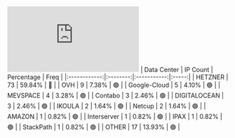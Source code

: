 ![Diagramm](https://github.com/obajay/StateSync-snapshots/blob/main/Projects/Gitopia/1/README.md)
| Data Center | IP Count | Percentage | Freq |
|:------------:|:--------:|:-----------:|:-----:|
| HETZNER | 73 | 59.84% | 🔴 |
| OVH | 9 | 7.38% | 🟢 |
| Google-Cloud | 5 | 4.10% | 🟢 |
| MEVSPACE | 4 | 3.28% | 🟢 |
| Contabo | 3 | 2.46% | 🟢 |
| DIGITALOCEAN | 3 | 2.46% | 🟢 |
| IKOULA | 2 | 1.64% | 🟢 |
| Netcup | 2 | 1.64% | 🟢 |
| AMAZON | 1 | 0.82% | 🟢 |
| Interserver | 1 | 0.82% | 🟢 |
| IPAX | 1 | 0.82% | 🟢 |
| StackPath | 1 | 0.82% | 🟢 |
| OTHER | 17 | 13.93% | 🟢 |